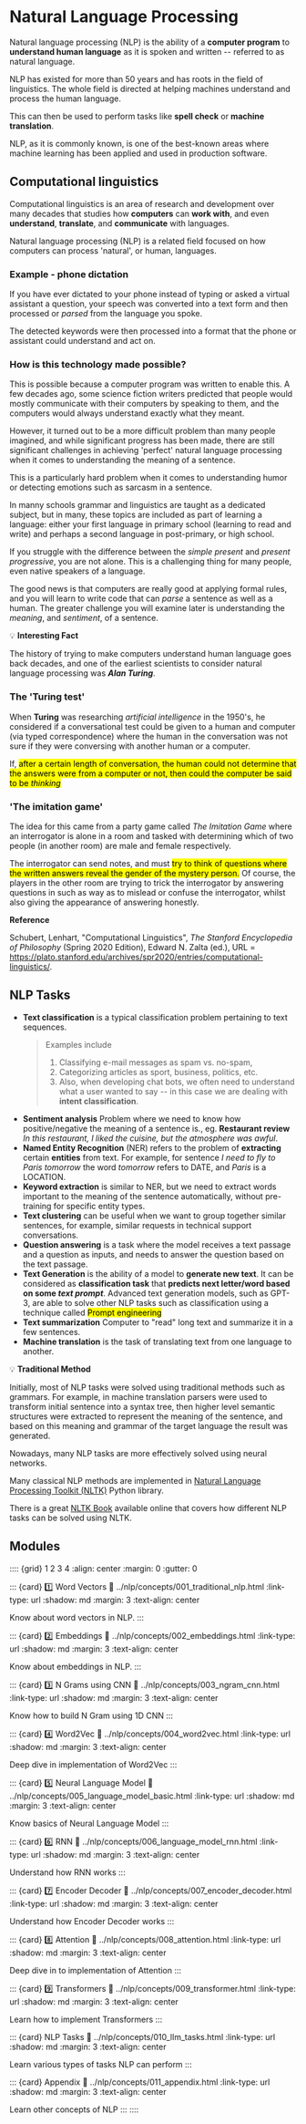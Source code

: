 # Natural Language Processing

Natural language processing (NLP) is the ability of a **computer program** to **understand human language** as it is spoken and written -- referred to as natural language. 

NLP has existed for more than 50 years and has roots in the field of linguistics. The whole field is directed at helping machines understand and process the human language. 

This can then be used to perform tasks like **spell check** or **machine translation**.

NLP, as it is commonly known, is one of the best-known areas where machine learning has been applied and used in production software.

## Computational linguistics

Computational linguistics is an area of research and development over many decades that studies how **computers** can **work with**, and even **understand**, **translate**, and **communicate** with languages. 

Natural language processing (NLP) is a related field focused on how computers can process 'natural', or human, languages.

### Example - phone dictation

If you have ever dictated to your phone instead of typing or asked a virtual assistant a question, your speech was converted into a text form and then processed or *parsed* from the language you spoke. 

The detected keywords were then processed into a format that the phone or assistant could understand and act on.


### How is this technology made possible?

This is possible because a computer program was written to enable this. A few decades ago, some science fiction writers predicted that people would mostly communicate with their computers by speaking to them, and the computers would always understand exactly what they meant. 

However, it turned out to be a more difficult problem than many people imagined, and while significant progress has been made, there are still significant challenges in achieving 'perfect' natural language processing when it comes to understanding the meaning of a sentence. 

This is a particularly hard problem when it comes to understanding humor or detecting emotions such as sarcasm in a sentence.

In manny schools grammar and linguistics are taught as a dedicated subject, but in many, these topics are included as part of learning a language: either your first language in primary school (learning to read and write) and perhaps a second language in post-primary, or high school.

If you struggle with the difference between the *simple present* and *present progressive*, you are not alone. This is a challenging thing for many people, even native speakers of a language. 

The good news is that computers are really good at applying formal rules, and you will learn to write code that can *parse* a sentence as well as a human. The greater challenge you will examine later is understanding the *meaning*, and *sentiment*, of a sentence.

<div class="alert alert-info alert-block">

💡 **Interesting Fact**

The history of trying to make computers understand human language goes back decades, and one of the earliest scientists to consider natural language processing was ***Alan Turing***. 

### **The 'Turing test'**
 
When **Turing** was researching *artificial intelligence* in the 1950's, he considered if a conversational test could be given to a human and computer (via typed correspondence) where the human in the conversation was not sure if they were conversing with another human or a computer.

If, <mark>after a certain length of conversation, the human could not determine that the answers were from a computer or not, then could the computer be said to be *thinking* </mark>
### 'The imitation game'

The idea for this came from a party game called *The Imitation Game* where an interrogator is alone in a room and tasked with determining which of two people (in another room) are male and female respectively. 
 
The interrogator can send notes, and must <mark>try to think of questions where the written answers reveal the gender of the mystery person.</mark> Of course, the players in the other room are trying to trick the interrogator by answering questions in such as way as to mislead or confuse the interrogator, whilst also giving the appearance of answering honestly.

**Reference**

Schubert, Lenhart, "Computational Linguistics", *The Stanford Encyclopedia of Philosophy* (Spring 2020 Edition), Edward N. Zalta (ed.), URL = <https://plato.stanford.edu/archives/spr2020/entries/computational-linguistics/>.

</div>

## NLP Tasks


* **Text classification** is a typical classification problem pertaining to text sequences. 
  > Examples include 
  > 1. Classifying e-mail messages as spam vs. no-spam, 
  > 2. Categorizing articles as sport, business, politics, etc. 
  > 3. Also, when developing chat bots, we often need to understand what a user wanted to say -- in this case we are dealing with **intent classification**. 
* **Sentiment analysis** Problem where we need to know how positive/negative the meaning of a sentence is., eg. **Restaurant review** *In this restaurant, I liked the cuisine, but the atmosphere was awful*.
* **Named Entity Recognition** (NER) refers to the problem of **extracting** certain **entities** from text. For example, for sentence *I need to fly to Paris tomorrow* the word *tomorrow* refers to DATE, and *Paris* is a LOCATION.  
* **Keyword extraction** is similar to NER, but we need to extract words important to the meaning of the sentence automatically, without pre-training for specific entity types.
* **Text clustering** can be useful when we want to group together similar sentences, for example, similar requests in technical support conversations.
* **Question answering** is a task where the model receives a text passage and a question as inputs, and needs to answer the question based on the text passage.
* **Text Generation** is the ability of a model to **generate new text**. It can be considered as **classification task** that **predicts next letter/word based on some *text prompt***. Advanced text generation models, such as GPT-3, are able to solve other NLP tasks such as classification using a technique called <mark>Prompt engineering</mark>
* **Text summarization** Computer to "read" long text and summarize it in a few sentences.
* **Machine translation** is the task of translating text from one language to another.

<div class="alert alert-info alert-block">

💡 **Traditional Method**

Initially, most of NLP tasks were solved using traditional methods such as grammars. For example, in machine translation parsers were used to transform initial sentence into a syntax tree, then higher level semantic structures were extracted to represent the meaning of the sentence, and based on this meaning and grammar of the target language the result was generated.

Nowadays, many NLP tasks are more effectively solved using neural networks.

Many classical NLP methods are implemented in [Natural Language Processing Toolkit (NLTK)](https://www.nltk.org) Python library. 

There is a great [NLTK Book](https://www.nltk.org/book/) available online that covers how different NLP tasks can be solved using NLTK.

</div>

## Modules

:::: {grid} 1 2 3 4
:align: center
:margin: 0
:gutter: 0

::: {card} 1️⃣ Word Vectors
:link: ../nlp/concepts/001_traditional_nlp.html
:link-type: url
:shadow: md
:margin: 3
:text-align: center

Know about word vectors in NLP.
:::

::: {card} 2️⃣ Embeddings
:link: ../nlp/concepts/002_embeddings.html
:link-type: url
:shadow: md
:margin: 3
:text-align: center

Know about embeddings in NLP.
:::

::: {card} 3️⃣ N Grams using CNN
:link: ../nlp/concepts/003_ngram_cnn.html
:link-type: url
:shadow: md
:margin: 3
:text-align: center

Know how to build N Gram using 1D CNN
:::

::: {card} 4️⃣ Word2Vec
:link: ../nlp/concepts/004_word2vec.html
:link-type: url
:shadow: md
:margin: 3
:text-align: center

Deep dive in implementation of Word2Vec
:::

::: {card} 5️⃣ Neural Language Model
:link: ../nlp/concepts/005_language_model_basic.html
:link-type: url
:shadow: md
:margin: 3
:text-align: center

Know basics of Neural Language Model
:::

::: {card} 6️⃣ RNN
:link: ../nlp/concepts/006_language_model_rnn.html
:link-type: url
:shadow: md
:margin: 3
:text-align: center

Understand how RNN works
:::

::: {card} 7️⃣ Encoder Decoder
:link: ../nlp/concepts/007_encoder_decoder.html
:link-type: url
:shadow: md
:margin: 3
:text-align: center

Understand how Encoder Decoder works
:::

::: {card} 8️⃣ Attention
:link: ../nlp/concepts/008_attention.html
:link-type: url
:shadow: md
:margin: 3
:text-align: center

Deep dive in to implementation of Attention
:::

::: {card} 9️⃣ Transformers
:link: ../nlp/concepts/009_transformer.html
:link-type: url
:shadow: md
:margin: 3
:text-align: center

Learn how to implement Transformers
:::

::: {card} NLP Tasks
:link: ../nlp/concepts/010_llm_tasks.html
:link-type: url
:shadow: md
:margin: 3
:text-align: center

Learn various types of tasks NLP can perform
:::

::: {card} Appendix
:link: ../nlp/concepts/011_appendix.html
:link-type: url
:shadow: md
:margin: 3
:text-align: center

Learn other concepts of NLP
:::
::::

